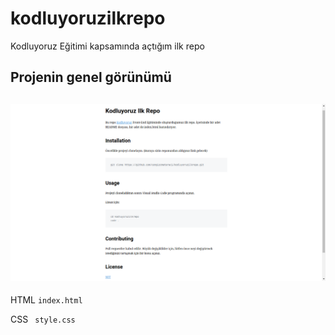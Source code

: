 # kodluyoruzilkrepo
Kodluyoruz Eğitimi kapsamında açtığım ilk repo

Projenin genel görünümü
---
![Image](https://raw.githubusercontent.com/Kodluyoruz/taskforce/main/git/odev1/figures/markdown.png)
---
HTML
```index.html```

CSS
``` style.css```

